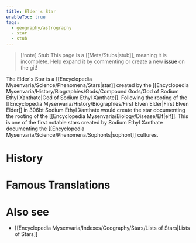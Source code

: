 ```yaml
---
title: Elder's Star
enableToc: true
tags:
  - geography/astrography
  - star
  - stub
---
```


> [!note] Stub
> This page is a [[Meta/Stubs|stub]], meaning it is incomplete. Help expand it by commenting or create a new [issue](https://github.com/RagtimeGal/quartz--encyclopedia-mysenvaria/issues/new/choose) on the git!

The Elder's Star is a [[Encyclopedia Mysenvaria/Science/Phenomena/Stars|star]] created by the [[Encyclopedia Mysenvaria/History/Biographies/Gods/Compound Gods/God of Sodium Ethyl Xanthate|God of Sodium Ethyl Xanthate]]. Following the rooting of the [[Encyclopedia Mysenvaria/History/Biographies/First Elven Elder|First Elven Elder]] in 306bt Sodium Ethyl Xanthate would create the star documenting the rooting of the [[Encyclopedia Mysenvaria/Biology/Disease/Elf|elf]]. This is one of the first notable stars created by Sodium Ethyl Xanthate documenting the [[Encyclopedia Mysenvaria/Science/Phenomena/Sophonts|sophont]] cultures.
# History

# Famous Translations

# Also see
- [[Encyclopedia Mysenvaria/Indexes/Geography/Stars/Lists of Stars|Lists of Stars]]
